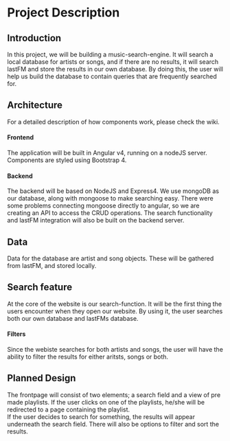 # Project Description  

## Introduction  

In this project, we will be building a music-search-engine. It will search a local database for artists or songs, and if there are no results, it will search lastFM and store the results in our own database. By doing this, the user will help us build the database to contain queries that are frequently searched for.  

## Architecture  

For a detailed description of how components work, please check the wiki.  

#### Frontend  
The application will be built in Angular v4, running on a nodeJS server. Components are styled using Bootstrap 4.  

#### Backend  
The backend will be based on NodeJS and Express4. We use mongoDB as our database, along with mongoose to make searching easy. There were some problems connecting mongoose directly to angular, so we are creating an API to access the CRUD operations.
The search functionality and lastFM integration will also be built on the backend server.  

## Data  
Data for the database are artist and song objects. These will be gathered from lastFM, and stored locally.  

## Search feature  
At the core of the website is our search-function. It will be the first thing the users encounter when they open our website. By using it, the user searches both our own database and lastFMs database.  

#### Filters  
Since the webiste searches for both artists and songs, the user will have the ability to filter the results for either aritsts, songs or both.  

## Planned Design  
The frontpage will consist of two elements; a search field and a view of pre made playlists. If the user clicks on one of the playlists, he/she will be redirected to a page containing the playlist.  
If the user decides to search for something, the results will appear underneath the search field. There will also be options to filter and sort the results.

